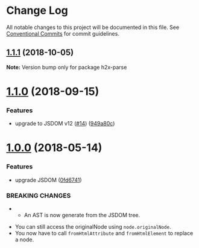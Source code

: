 # Change Log

All notable changes to this project will be documented in this file.
See [Conventional Commits](https://conventionalcommits.org) for commit guidelines.

## [1.1.1](https://github.com/smooth-code/h2x/tree/master/packages/h2x-parse/compare/v1.1.0...v1.1.1) (2018-10-05)

**Note:** Version bump only for package h2x-parse





<a name="1.1.0"></a>
# [1.1.0](https://github.com/smooth-code/h2x/tree/master/packages/h2x-parse/compare/v1.0.0...v1.1.0) (2018-09-15)


### Features

* upgrade to JSDOM v12 ([#14](https://github.com/smooth-code/h2x/tree/master/packages/h2x-parse/issues/14)) ([949a80c](https://github.com/smooth-code/h2x/tree/master/packages/h2x-parse/commit/949a80c))





<a name="1.0.0"></a>
# [1.0.0](https://github.com/smooth-code/h2x/tree/master/packages/h2x-parse/compare/v0.1.9...v1.0.0) (2018-05-14)


### Features

* upgrade JSDOM ([0fd6741](https://github.com/smooth-code/h2x/tree/master/packages/h2x-parse/commit/0fd6741))


### BREAKING CHANGES

* - An AST is now generate from the JSDOM tree.
- You can still access the originalNode using `node.originalNode`.
- You now have to call `fromHtmlAttribute` and `fromHtmlElement` to replace a node.
